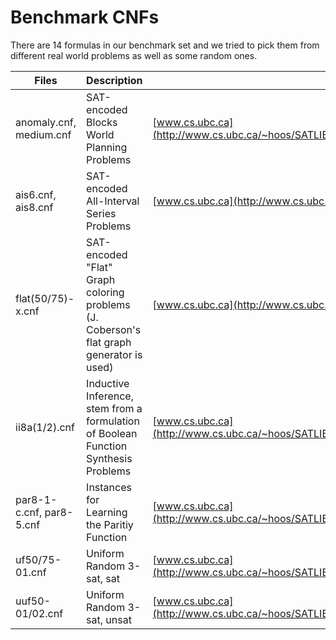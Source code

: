 # Benchmark CNFs

There are 14 formulas in our benchmark set and we tried to pick them from
different real world problems as well as some random ones.


| Files | Description | Reference |
| ----- | ----------- | --------- |
| anomaly.cnf, medium.cnf | SAT-encoded Blocks World Planning Problems | [www.cs.ubc.ca](http://www.cs.ubc.ca/~hoos/SATLIB/Benchmarks/SAT/PLANNING/BlocksWorld/descr.html)
| ais6.cnf, ais8.cnf | SAT-encoded All-Interval Series Problems | [www.cs.ubc.ca](http://www.cs.ubc.ca/~hoos/SATLIB/Benchmarks/SAT/AIS/descr.html)
| flat(50/75)-x.cnf | SAT-encoded "Flat" Graph coloring problems (J. Coberson's flat graph generator is used) | [www.cs.ubc.ca](http://www.cs.ubc.ca/~hoos/SATLIB/Benchmarks/SAT/GCP/descr.html)
| ii8a(1/2).cnf | Inductive Inference, stem from a formulation of Boolean Function Synthesis Problems | [www.cs.ubc.ca](http://www.cs.ubc.ca/~hoos/SATLIB/Benchmarks/SAT/DIMACS/II/descr.html)
| par8-1-c.cnf, par8-5.cnf | Instances for Learning the Paritiy Function | [www.cs.ubc.ca](http://www.cs.ubc.ca/~hoos/SATLIB/Benchmarks/SAT/DIMACS/PARITY/descr.html)
| uf50/75-01.cnf | Uniform Random 3-sat, sat | [www.cs.ubc.ca](http://www.cs.ubc.ca/~hoos/SATLIB/Benchmarks/SAT/RND3SAT/descr.html)
| uuf50-01/02.cnf | Uniform Random 3-sat, unsat | [www.cs.ubc.ca](http://www.cs.ubc.ca/~hoos/SATLIB/Benchmarks/SAT/RND3SAT/descr.html)
